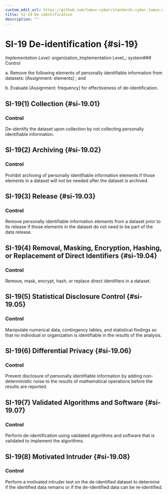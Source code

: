 ```yaml
---
custom_edit_url: https://github.com/tamus-cyber/standards.cyber.tamus.edu/tree/main/static/content/tamus.edu/TAMUS_profile.xml
title: SI-19 De-identification
description: ""
---
```


# SI-19 De-identification {#si-19}

_Implementation Level_: organization_Implementation Level_: system### Control

a. Remove the following elements of personally identifiable information from datasets: [Assignment: elements] ; and

b. Evaluate [Assignment: frequency] for effectiveness of de-identification.

## SI-19(1) Collection {#si-19.01}

### Control

De-identify the dataset upon collection by not collecting personally identifiable information.

## SI-19(2) Archiving {#si-19.02}

### Control

Prohibit archiving of personally identifiable information elements if those elements in a dataset will not be needed after the dataset is archived.

## SI-19(3) Release {#si-19.03}

### Control

Remove personally identifiable information elements from a dataset prior to its release if those elements in the dataset do not need to be part of the data release.

## SI-19(4) Removal, Masking, Encryption, Hashing, or Replacement of Direct Identifiers {#si-19.04}

### Control

Remove, mask, encrypt, hash, or replace direct identifiers in a dataset.

## SI-19(5) Statistical Disclosure Control {#si-19.05}

### Control

Manipulate numerical data, contingency tables, and statistical findings so that no individual or organization is identifiable in the results of the analysis.

## SI-19(6) Differential Privacy {#si-19.06}

### Control

Prevent disclosure of personally identifiable information by adding non-deterministic noise to the results of mathematical operations before the results are reported.

## SI-19(7) Validated Algorithms and Software {#si-19.07}

### Control

Perform de-identification using validated algorithms and software that is validated to implement the algorithms.

## SI-19(8) Motivated Intruder {#si-19.08}

### Control

Perform a motivated intruder test on the de-identified dataset to determine if the identified data remains or if the de-identified data can be re-identified.

